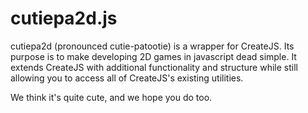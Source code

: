 # cutiepa2d.js

cutiepa2d (pronounced cutie-patootie) is a wrapper for CreateJS. Its purpose is to make developing 2D games in javascript dead simple. It extends CreateJS with additional functionality and structure while still allowing you to access all of CreateJS's existing utilities.

We think it's quite cute, and we hope you do too.
